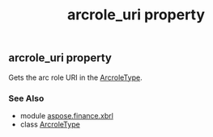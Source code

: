 ﻿---
title: arcrole_uri property
second_title: Aspose.Finance for Python via .NET API References
description: 
type: docs
weight: 30
url: /python-net/aspose.finance.xbrl/arcroletype/arcrole_uri/
is_root: false
---

## arcrole_uri property


Gets the arc role URI in the [ArcroleType](/finance/python-net/aspose.finance.xbrl/arcroletype).

### See Also
* module [aspose.finance.xbrl](../../)
* class [ArcroleType](/finance/python-net/aspose.finance.xbrl/arcroletype)
